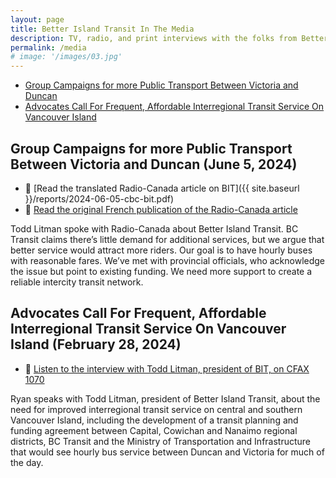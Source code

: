 ```yaml
---
layout: page
title: Better Island Transit In The Media
description: TV, radio, and print interviews with the folks from Better Island Transit.
permalink: /media
# image: '/images/03.jpg'
---
```


- [Group Campaigns for more Public Transport Between Victoria and Duncan](#group-campaigns-for-more-public-transport-between-victoria-and-duncan-june-5-2024)
- [Advocates Call For Frequent, Affordable Interregional Transit Service On Vancouver Island](#advocates-call-for-frequent-affordable-interregional-transit-service-on-vancouver-island-february-28-2024)

## Group Campaigns for more Public Transport Between Victoria and Duncan (June 5, 2024)

- 🔗 [Read the translated Radio-Canada article on BIT]({{ site.baseurl }}/reports/2024-06-05-cbc-bit.pdf)
- 🔗 [Read the original French publication of the Radio-Canada article](https://ici.radio-canada.ca/nouvelle/2078390/transport-commun-ile-vancouver-autocar)

Todd Litman spoke with Radio-Canada about Better Island Transit. BC Transit claims there’s little demand for additional services, but we argue that better service would attract more riders. Our goal is to have hourly buses with reasonable fares. We’ve met with provincial officials, who acknowledge the issue but point to existing funding. We need more support to create a reliable intercity transit network.

## Advocates Call For Frequent, Affordable Interregional Transit Service On Vancouver Island (February 28, 2024)

- 🔗 [Listen to the interview with Todd Litman, president of BIT, on CFAX 1070 ](https://omny.fm/shows/cfax-1070/advocates-call-for-frequent-affordable-interregion)

Ryan speaks with Todd Litman, president of Better Island Transit, about the need for improved interregional transit service on central and southern Vancouver Island, including the development of a transit planning and funding agreement between Capital, Cowichan and Nanaimo regional districts, BC Transit and the Ministry of Transportation and Infrastructure that would see hourly bus service between Duncan and Victoria for much of the day.